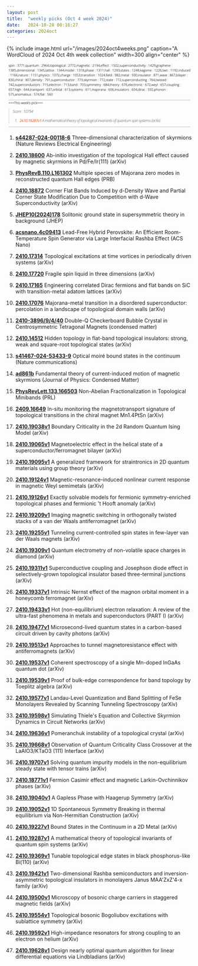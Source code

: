 ```yaml
---
layout: post
title:  "weekly picks (Oct 4 week 2024)"
date:   2024-10-28 00:16:27
categories: 2024oct
---
```



{% include image.html url="/images/2024oct4weeks.png" caption="A WordCloud of 2024 Oct 4th week collection" width=300 align="center" %}

<img src="/images/2024oct4weeks-pick.png">




1. **[s44287-024-00118-6](https://www.nature.com/articles/s44287-024-00118-6)** 
Three-dimensional characterization of skyrmions (Nature Reviews Electrical Engineering)

1. **[2410.18600](https://arxiv.org/pdf/2410.18600)** Ab-initio investigation of the topological Hall effect
caused by magnetic skyrmions in Pd/Fe/Ir(111) (arXiv)


1. **[PhysRevB.110.L161302](https://journals.aps.org/prb/abstract/10.1103/PhysRevB.110.L161302)** Multiple species of Majorana zero modes in reconstructed quantum Hall edges (PRB)


1. **[2410.18872](https://arxiv.org/pdf/2410.18872)** Corner Flat Bands Induced by d-Density Wave and Partial Corner State Modification Due to Competition with d-Wave Superconductivity (arXiv)

1. **[JHEP10(2024)178](https://link.springer.com/article/10.1007/JHEP10(2024)178)** Solitonic ground state in supersymmetric theory in background (JHEP)


1. **[acsnano.4c09413](https://pubs.acs.org/doi/10.1021/acsnano.4c09413)** Lead-Free Hybrid Perovskite: An Efficient Room-Temperature Spin Generator via Large Interfacial Rashba Effect (ACS Nano)

1. **[2410.17314](https://arxiv.org/pdf/2410.17314)** Topological excitations at time vortices in periodically driven systems (arXiv)


1. **[2410.17720](https://arxiv.org/pdf/2410.17720)** Fragile spin liquid in three dimensions (arXiv)


1. **[2410.17165](https://arxiv.org/pdf/2410.17165)** Engineering correlated Dirac fermions and flat bands on SiC
with transition-metal adatom lattices (arXiv)

1. **[2410.17076](https://arxiv.org/pdf/2410.17076)** Majorana-metal transition in a disordered superconductor:
percolation in a landscape of topological domain walls (arXiv)



1. **[2410-3896/9/4/40](https://www.mdpi.com/2410-3896/9/4/40)** Double-Q Checkerboard Bubble Crystal in Centrosymmetric Tetragonal Magnets (condensed matter)


1. **[2410.14512](https://arxiv.org/pdf/2410.14512)** Hidden topology in flat-band topological insulators: strong, weak and square-root topological states (arXiv)


1. **[s41467-024-53433-9](https://www.nature.com/articles/s41467-024-53433-9)** Optical moiré bound states in the continuum (Nature communications)


1. **[ad861b](https://iopscience.iop.org/article/10.1088/1361-648X/ad861b)** Fundamental theory of current-induced motion of magnetic skyrmions (Journal of Physics: Condensed Matter)


1. **[PhysRevLett.133.166503](https://journals.aps.org/prl/abstract/10.1103/PhysRevLett.133.166503)** Non-Abelian Fractionalization in Topological Minibands (PRL)



1. **[2409.16649](https://arxiv.org/abs/2409.16649)** In-situ monitoring the magnetotransport signature of topological transitions in the chiral magnet Mn1.4PtSn (arXiv)





1. **[2410.19038v1](https://arxiv.org/abs/2410.19038)** Boundary Criticality in the 2d Random Quantum Ising Model (arXiv)

1. **[2410.19065v1](https://arxiv.org/abs/2410.19065)** Magnetoelectric effect in the helical state of a superconductor/ferromagnet bilayer (arXiv)

1. **[2410.19095v1](https://arxiv.org/abs/2410.19095)** A generalized framework for straintronics in 2D quantum materials using group theory (arXiv)

1. **[2410.19124v1](https://arxiv.org/abs/2410.19124)** Magnetic-resonance-induced nonlinear current response in magnetic Weyl semimetals (arXiv)

1. **[2410.19126v1](https://arxiv.org/abs/2410.19126)** Exactly solvable models for fermionic symmetry-enriched topological phases and fermionic 't Hooft anomaly (arXiv)

1. **[2410.19209v1](https://arxiv.org/abs/2410.19209)** Imaging magnetic switching in orthogonally twisted stacks of a van der Waals antiferromagnet (arXiv)

1. **[2410.19255v1](https://arxiv.org/abs/2410.19255)** Tunneling current-controlled spin states in few-layer van der Waals magnets (arXiv)

1. **[2410.19309v1](https://arxiv.org/abs/2410.19309)** Quantum electrometry of non-volatile space charges in diamond (arXiv)

1. **[2410.19311v1](https://arxiv.org/abs/2410.19311)** Superconductive coupling and Josephson diode effect in selectively-grown topological insulator based three-terminal junctions (arXiv)

1. **[2410.19337v1](https://arxiv.org/abs/2410.19337)** Intrinsic Nernst effect of the magnon orbital moment in a honeycomb ferromagnet (arXiv)

1. **[2410.19433v1](https://arxiv.org/abs/2410.19433)** Hot (non-equilibrium) electron relaxation: A review of the ultra-fast phenomena in metals and superconductors (PART I) (arXiv)

1. **[2410.19477v1](https://arxiv.org/abs/2410.19477)** Microsecond-lived quantum states in a carbon-based circuit driven by cavity photons (arXiv)

1. **[2410.19513v1](https://arxiv.org/abs/2410.19513)** Approaches to tunnel magnetoresistance effect with antiferromagnets (arXiv)

1. **[2410.19537v1](https://arxiv.org/abs/2410.19537)** Coherent spectroscopy of a single Mn-doped InGaAs quantum dot (arXiv)

1. **[2410.19539v1](https://arxiv.org/abs/2410.19539)** Proof of bulk-edge correspondence for band topology by Toeplitz algebra (arXiv)

1. **[2410.19577v1](https://arxiv.org/abs/2410.19577)** Landau-Level Quantization and Band Splitting of FeSe Monolayers Revealed by Scanning Tunneling Spectroscopy (arXiv)

1. **[2410.19598v1](https://arxiv.org/abs/2410.19598)** Simulating Thiele's Equation and Collective Skyrmion Dynamics in Circuit Networks (arXiv)

1. **[2410.19636v1](https://arxiv.org/abs/2410.19636)** Pomeranchuk instability of a topological crystal (arXiv)

1. **[2410.19668v1](https://arxiv.org/abs/2410.19668)** Observation of Quantum Criticality Class Crossover at the LaAlO3/KTaO3 (111) Interface (arXiv)

1. **[2410.19707v1](https://arxiv.org/abs/2410.19707)** Solving quantum impurity models in the non-equilibrium steady state with tensor trains (arXiv)

1. **[2410.18771v1](https://arxiv.org/abs/2410.18771)** Fermion Casimir effect and magnetic Larkin-Ovchinnikov phases (arXiv)

1. **[2410.19040v1](https://arxiv.org/abs/2410.19040)** A Gapless Phase with Haagerup Symmetry (arXiv)

1. **[2410.19052v1](https://arxiv.org/abs/2410.19052)** 1D Spontaneous Symmetry Breaking in thermal equilibrium via Non-Hermitian Construction (arXiv)

1. **[2410.19227v1](https://arxiv.org/abs/2410.19227)** Bound States in the Continuum in a 2D Metal (arXiv)

1. **[2410.19287v1](https://arxiv.org/abs/2410.19287)** A mathematical theory of topological invariants of quantum spin systems (arXiv)

1. **[2410.19369v1](https://arxiv.org/abs/2410.19369)** Tunable topological edge states in black phosphorus-like Bi(110) (arXiv)

1. **[2410.19421v1](https://arxiv.org/abs/2410.19421)** Two-dimensional Rashba semiconductors and inversion-asymmetric topological insulators in monolayers Janus MAA'ZxZ'4-x family (arXiv)

1. **[2410.19500v1](https://arxiv.org/abs/2410.19500)** Microscopy of bosonic charge carriers in staggered magnetic fields (arXiv)

1. **[2410.19554v1](https://arxiv.org/abs/2410.19554)** Topological bosonic Bogoliubov excitations with sublattice symmetry (arXiv)

1. **[2410.19592v1](https://arxiv.org/abs/2410.19592)** High-impedance resonators for strong coupling to an electron on helium (arXiv)

1. **[2410.19628v1](https://arxiv.org/abs/2410.19628)** Design nearly optimal quantum algorithm for linear differential equations via Lindbladians (arXiv)

